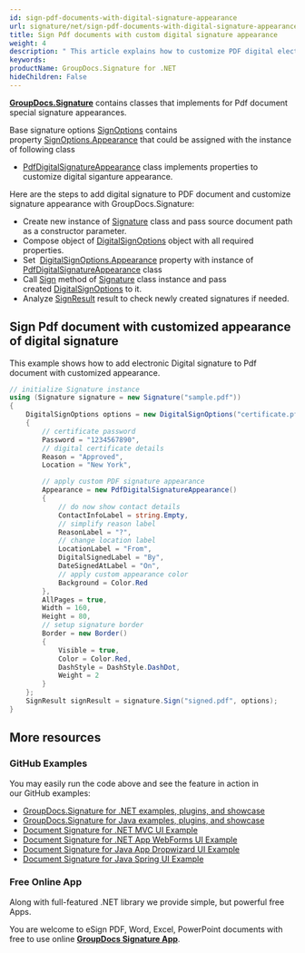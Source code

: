 ```yaml
---
id: sign-pdf-documents-with-digital-signature-appearance
url: signature/net/sign-pdf-documents-with-digital-signature-appearance
title: Sign Pdf documents with custom digital signature appearance
weight: 4
description: " This article explains how to customize PDF digital electronic signature on document page."
keywords: 
productName: GroupDocs.Signature for .NET
hideChildren: False
---
```

[**GroupDocs.Signature**](https://products.groupdocs.com/signature/net) contains classes that implements for Pdf document special signature appearances.

Base signature options [SignOptions](https://reference.groupdocs.com/signature/net/groupdocs.signature.options/signoptions) contains property [SignOptions.Appearance](https://apireference.groupdocs.com/net/signature/groupdocs.signature.options/signoptions/properties/appearance) that could be assigned with the instance of following class

* [PdfDigitalSignatureAppearance](https://apireference.groupdocs.com/net/signature/groupdocs.signature.options.appearances/pdfdigitalsignatureappearance) class implements properties to customize digital siganture appearance. 

Here are the steps to add digital signature to PDF document and customize signature appearance with GroupDocs.Signature:

* Create new instance of [Signature](https://reference.groupdocs.com/signature/net/groupdocs.signature/signature) class and pass source document path as a constructor parameter.
* Compose object of [DigitalSignOptions](https://reference.groupdocs.com/signature/net/groupdocs.signature.options/digitalsignoptions/) object with all required properties.
* Set  [DigitalSignOptions.Appearance](https://apireference.groupdocs.com/net/signature/groupdocs.signature.options/signoptions/properties/appearance) property with instance of [PdfDigitalSignatureAppearance](https://apireference.groupdocs.com/net/signature/groupdocs.signature.options.appearances/pdfdigitalsignatureappearance) class
* Call [Sign](https://reference.groupdocs.com/signature/net/groupdocs.signature/signature/sign/) method of [Signature](https://reference.groupdocs.com/signature/net/groupdocs.signature/signature) class instance and pass created [DigitalSignOptions](https://reference.groupdocs.com/signature/net/groupdocs.signature.options/digitalsignoptions/) to it.
* Analyze [SignResult](https://apireference.groupdocs.com/net/signature/groupdocs.signature.domain/signresult) result to check newly created signatures if needed.

## Sign Pdf document with customized appearance of digital signature

This example shows how to add electronic Digital signature to Pdf document with customized appearance.

```csharp
// initialize Signature instance
using (Signature signature = new Signature("sample.pdf"))
{
    DigitalSignOptions options = new DigitalSignOptions("certificate.pfx")
    {
        // certificate password
        Password = "1234567890",
        // digital certificate details
        Reason = "Approved",
        Location = "New York",

        // apply custom PDF signature appearance
        Appearance = new PdfDigitalSignatureAppearance()
        {
            // do now show contact details
            ContactInfoLabel = string.Empty,
            // simplify reason label
            ReasonLabel = "?",
            // change location label
            LocationLabel = "From",
            DigitalSignedLabel = "By",
            DateSignedAtLabel = "On",
            // apply custom appearance color
            Background = Color.Red
        },
        AllPages = true,
        Width = 160,
        Height = 80,
        // setup signature border
        Border = new Border()
        {
            Visible = true,
            Color = Color.Red,
            DashStyle = DashStyle.DashDot,
            Weight = 2
        }
    };
    SignResult signResult = signature.Sign("signed.pdf", options);
}
```

## More resources

### GitHub Examples

You may easily run the code above and see the feature in action in our GitHub examples:

* [GroupDocs.Signature for .NET examples, plugins, and showcase](https://github.com/groupdocs-signature/GroupDocs.Signature-for-.NET)
* [GroupDocs.Signature for Java examples, plugins, and showcase](https://github.com/groupdocs-signature/GroupDocs.Signature-for-Java)
* [Document Signature for .NET MVC UI Example](https://github.com/groupdocs-signature/GroupDocs.Signature-for-.NET-MVC)
* [Document Signature for .NET App WebForms UI Example](https://github.com/groupdocs-signature/GroupDocs.Signature-for-.NET-WebForms)
* [Document Signature for Java App Dropwizard UI Example](https://github.com/groupdocs-signature/GroupDocs.Signature-for-Java-Dropwizard)
* [Document Signature for Java Spring UI Example](https://github.com/groupdocs-signature/GroupDocs.Signature-for-Java-Spring)

### Free Online App

Along with full-featured .NET library we provide simple, but powerful free Apps.

You are welcome to eSign PDF, Word, Excel, PowerPoint documents with free to use online **[GroupDocs Signature App](https://products.groupdocs.app/signature)**.
